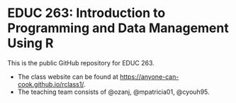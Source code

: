 # EDUC 263: Introduction to Programming and Data Management Using R  

This is the public GitHub repository for EDUC 263.  

* The class website can be found at https://anyone-can-cook.github.io/rclass1/.  
* The teaching team consists of @ozanj, @mpatricia01, @cyouh95.
